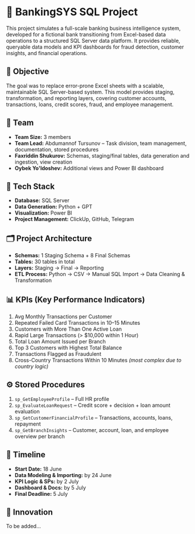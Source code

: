 # 🏦 BankingSYS SQL Project

This project simulates a full-scale banking business intelligence system, developed for a fictional bank transitioning from Excel-based data operations to a structured SQL Server data platform. It provides reliable, queryable data models and KPI dashboards for fraud detection, customer insights, and financial operations.

## 📌 Objective

The goal was to replace error-prone Excel sheets with a scalable, maintainable SQL Server-based system. This model provides staging, transformation, and reporting layers, covering customer accounts, transactions, loans, credit scores, fraud, and employee management.

## 👥 Team

- **Team Size:** 3 members  
- **Team Lead:** Abdumannof Tursunov – Task division, team management, documentation, stored procedures  
- **Faxriddin Shukurov:** Schemas, staging/final tables, data generation and ingestion, view creation  
- **Oybek Yo'ldoshev:** Additional views and Power BI dashboard

## 🧰 Tech Stack

- **Database:** SQL Server  
- **Data Generation:** Python + GPT  
- **Visualization:** Power BI  
- **Project Management:** ClickUp, GitHub, Telegram

## 🗂️ Project Architecture

- **Schemas:** 1 Staging Schema + 8 Final Schemas  
- **Tables:** 30 tables in total  
- **Layers:** Staging → Final → Reporting  
- **ETL Process:** Python → CSV → Manual SQL Import → Data Cleaning & Transformation

## 📊 KPIs (Key Performance Indicators)

1. Avg Monthly Transactions per Customer  
2. Repeated Failed Card Transactions in 10–15 Minutes  
3. Customers with More Than One Active Loan  
4. Rapid Large Transactions (> $10,000 within 1 Hour)  
5. Total Loan Amount Issued per Branch  
6. Top 3 Customers with Highest Total Balance  
7. Transactions Flagged as Fraudulent  
8. Cross-Country Transactions Within 10 Minutes *(most complex due to country logic)*

## ⚙️ Stored Procedures

1. `sp_GetEmployeeProfile` – Full HR profile  
2. `sp_EvaluateLoanRequest` – Credit score + decision + loan amount evaluation  
3. `sp_GetCustomerFinancialProfile` – Transactions, accounts, loans, repayment  
4. `sp_GetBranchInsights` – Customer, account, loan, and employee overview per branch

## 📅 Timeline

- **Start Date:** 18 June  
- **Data Modeling & Importing:** by 24 June  
- **KPI Logic & SPs:** by 2 July  
- **Dashboard & Docs:** by 5 July  
- **Final Deadline:** 5 July

## 🚀 Innovation
To be added...
